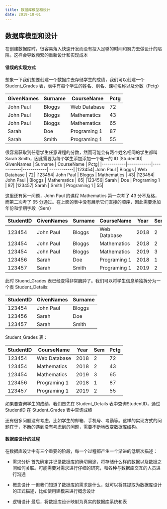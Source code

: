 ```yaml
---
title: 数据库模型和设计
date: 2019-10-01
---
```



## 数据库模型和设计



在创建数据库时，很容易落入快速开发而没有投入足够的时间和努力去做设计的陷阱。这样会导致频繁的重新设计和实现成本



#### 错误的实现方式

想象一下我们想要创建一个数据库去存储学生的成绩，我们可以创建一个 Student_Grades 表，表中有每个学生的姓名、别名、课程名称以及分数（Pctg）

| GivenNames | Surname | CourseName | Pctg|
|------------|------------|------------| ------------|
| John Paul  | Bloggs | Web Database | 72|
| John Paul  | Bloggs | Mathematics  | 43|
| John Paul  | Bloggs | Mathematics  | 65|
| Sarah     | Doe | Programing 1 | 87|
| Sarah     | Smith | Programing 1 | 55|

很容易获取到任意学生任意课程的分数，然而可能会有两个姓名相同的学生都叫 Sarah Smith，因此需要为每个学生添加添加一个唯一的 ID
|StudentID| GivenNames | Surname | CourseName | Pctg|
|------------|------------|------------|------------| ------------|
|123454| John Paul  | Bloggs | Web Database | 72|
|123454| John Paul  | Bloggs | Mathematics  | 43|
|123454| John Paul  | Bloggs | Mathematics  | 65|
|123456| Sarah     | Doe | Programing 1 | 87|
|123457| Sarah     | Smith | Programing 1 | 55|

这里还有另一问题，John Paul 的课程 Mathematics 第一次考了 43 分不及格，而第二次考了 65 分通过。在上面的表中没有展示它们直接的顺序，因此需要添加年份和学期字段（Sem）

|StudentID| GivenNames | Surname | CourseName |Year|Sem| Pctg|
|----------|-----------|---------|----------|----|---| -----|
|123454| John Paul  | Bloggs | Web Database |2018|2| 72|
|123454| John Paul  | Bloggs | Mathematics  |2018|2| 43|
|123454| John Paul  | Bloggs | Mathematics  | 2019|3|65|
|123456| Sarah     | Doe | Programing 1 |2018|1| 87|
|123457| Sarah     | Smith | Programing 1 |2019|2| 55|

此时 Stuend_Grades 表已经变得非常臃肿了。我们可以将学生信息单独拆分为一个表 Student_Details:

| StudentID | GivenNames | Surname |
| --------- | --------- | --------- |
|123454| John Paul  | Bloggs |
|123456| Sarah     | Doe |
|123457| Sarah     | Smith |

Student_Grades 表：

|StudentID| CourseName |Year|Sem| Pctg|
|----------|----------|----|---| -----|
|123454| Web Database |2018|2| 72|
|123454| Mathematics  |2018|2| 43|
|123454|  Mathematics  | 2019|3|65|
|123456| Programing 1 |2018|1| 87|
|123457|  Programing 1 |2019|2| 55|


如果要查询学生的成绩，我们首先在 Student_Details 表中查询StudentID，通过 StudentID 在 Student_Grades 表中查询成绩

还有很多问题没有考虑，比如学生的邮箱、手机号、考勤等。这样的实现方式的问题在于，不断的遇到没有考虑到的问题，需要不断地改变数据库结构。




#### 数据库设计的过程

在数据库设计中有三个重要的阶段，每一个过程都产生一个渐进的低层次描述：

- 需求分析
  首先确定并记录数据库的确切用途，将存储什么样的数据以及数据之间如何关联。可能需要对需求进行仔细的研究，和各种与数据库交互的人员进行沟通

- 概念设计
  一但我们知道了数据库的需求是什么，就可以将其提取为数据库设计的正式描述，比如使用建模来进行概念设计

- 逻辑设计
  最后，将数据库设计映射为真实的数据库系统和表



